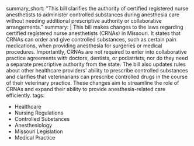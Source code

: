 summary_short: "This bill clarifies the authority of certified registered nurse anesthetists to administer controlled substances during anesthesia care without needing additional prescriptive authority or collaborative arrangements."
summary: |
  This bill makes changes to the laws regarding certified registered nurse anesthetists (CRNAs) in Missouri. It states that CRNAs can order and give controlled substances, such as certain pain medications, when providing anesthesia for surgeries or medical procedures. Importantly, CRNAs are not required to enter into collaborative practice agreements with doctors, dentists, or podiatrists, nor do they need a separate prescriptive authority from the state. The bill also updates rules about other healthcare providers' ability to prescribe controlled substances and clarifies that veterinarians can prescribe controlled drugs in the course of their veterinary practice. These changes aim to streamline the role of CRNAs and expand their ability to provide anesthesia-related care efficiently.
tags:
  - Healthcare
  - Nursing Regulations
  - Controlled Substances
  - Anesthesiology
  - Missouri Legislation
  - Medical Practice
